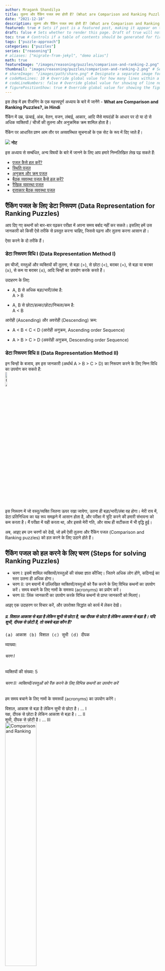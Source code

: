 ```yaml
---
author: Mragank Shandilya
title: तुलना और रैंकिंग पजल क्या होती हैं? (What are Comparison and Ranking Puzzles?)
date: "2021-12-18"
description: तुलना और रैंकिंग पजल क्या होती हैं? (What are Comparison and Ranking Puzzles?) # Description used for search engine.
featured: true # Sets if post is a featured post, making it appear on the sidebar. A featured post won't be listed on the sidebar if it's the current page
draft: false # Sets whether to render this page. Draft of true will not be rendered.
toc: true # Controls if a table of contents should be generated for first-level links automatically.
tags: ["puzzle-approach"]
categories: ["puzzles"]
series: ["reasoning"]
# aliases: ["migrate-from-jekyl", "demo alias"]
math: true
featureImage: "/images/reasoning/puzzles/comparison-and-ranking-2.png" # Sets featured image on blog post.
thumbnail: "images/reasoning/puzzles/comparison-and-ranking-2.png" # Sets thumbnail image appearing inside card on homepage. I will keep it the same as featureImage.
# shareImage: "/images/path/share.png" # Designate a separate image for social media sharing.
# codeMaxLines: 10 # Override global value for how many lines within a code block before auto-collapsing.
# codeLineNumbers: false # Override global value for showing of line numbers within code block.
# figurePositionShow: true # Override global value for showing the figure label.
---
```


इस लेख में हम रीजनिंग के एक महत्त्वपूर्ण अध्याय के बारे में जानेंगे - <strong>What are Comparison and Ranking Puzzles?, in Hindi</strong>

रैंकिंग में उम्र, ऊंचाई, अंक, वेतन, वजन, लंबाई, आकार, आदि जैसे मापदंडों के आधार पर दो या दो से अधिक व्यक्तियों / चीजों की तुलना और अनुक्रमिक क्रम शामिल होता है।

रैंकिंग पर आधारित प्रश्न आम तौर पर अव्यवस्थित सूचनाओं के एक सेट के रूप में दिए जाते हैं।

<div class="toc-mak">
  <img src="../../../images/pencil.png">
  <b>नोट</b><br>

इस अध्याय से सम्बंधित, अन्य विषयों के बारे में जानने के लिए आप हमारे निम्नलिखित लेख पढ़ सकते हैं: 

* <a href="../basic-approach-to-puzzles-in-reasoning" title="Puzzles" class="mak-link">पजल कैसे हल करें?</a> 
* <a href="../position-test-in-reasoning" title="Puzzles" class="mak-link">स्थिति पजल</a> 
* <a href="../sequence-and-ordering-puzzles-in-reasoning" title="Puzzles" class="mak-link">अनुक्रम और क्रम पजल</a> 
* <a href="../seating-arrangement-puzzles-in-reasoning" title="Puzzles" class="mak-link">बैठक व्यवस्था पजल कैसे हल करें?</a> 
* <a href="../linear-arrangement-puzzles-in-reasoning" title="Puzzles" class="mak-link">रैखिक व्यवस्था पजल</a> 
* <a href="../circular-arrangement-puzzles-in-reasoning" title="Puzzles" class="mak-link">वृत्ताकार बैठक व्यवस्था पजल</a> 
</div>

## रैंकिंग पजल के लिए डेटा निरूपण (Data Representation for Ranking Puzzles)

आप दिए गए कथनों को बार-बार पढ़कर परीक्षा में अपना समय बर्बाद नहीं कर सकते। इसलिए हमें उस जानकारी को किसी ऐसे तरीके से प्रस्तुत करना चाहिए, जिससे पढ़ना और तुलना करना आसान हो।

ऐसा करने के दो तरीके हैं।

### डेटा निरूपण विधि I (Data Representation Method I)

हम चीजों, वस्तुओं और व्यक्तियों की तुलना, से बड़ा (>), से छोटा (<), बराबर (=), से बड़ा या बराबर (≥), से कम या बराबर (≤), आदि चिन्हों का उपयोग करके करते हैं।

उदाहरण के लिए:

* A, B से अधिक बड़ा/भारी/लंबा है: <br>
A > B  

* A, B से छोटा/हल्का/छोटा/निचला/कम है: <br>
A < B

आरोही (Ascending) और अवरोही (Descending) क्रम:

* A < B < C < D (आरोही अनुक्रम, Ascending order Sequence)

* A > B > C > D (अवरोही अनुक्रम, Descending order Sequence)

### डेटा निरूपण विधि II (Data Representation Method II)

इन चिन्हों के बजाय, हम इस जानकारी (अर्थार्थ A > B > C > D) का निरूपण करने के लिए निम्न विधि का उपयोग कर सकते हैं: <br>
<img src="../../../images/reasoning/puzzles/comparison-and-ranking-1.png" alt="Comparison and Ranking" style="width:11%;height:11%;">

इस निरूपण में जो वस्तु/व्यक्ति जितना ऊपर रखा जायेगा, उतना ही बड़ा/भारी/लंबा वह होगा। मेरी राय में, डेटा प्रतिनिधित्व का यह रूप समझने में आसान होता है, और परीक्षा में त्रुटि करने की हमारी संभावना को कम करता है। मैं परीक्षा में यही करता था, और इससे मेरी गति, और साथ ही सटीकता में भी वृद्धि हुई।

अब, आइए हम उन चरणों को देखें, जो हमें ऐसी तुलना और रैंकिंग पजल (Comparison and Ranking puzzles) को हल करने के लिए उठाने होते हैं।


## रैंकिंग पजल को हल करने के लिए चरण (Steps for solving Ranking Puzzles)

* चरण I: इसमें शामिल व्यक्तियों/वस्तुओं की संख्या ज्ञात कीजिए। जितने अधिक लोग होंगे, कठिनाई का स्तर उतना ही अधिक होगा।
* चरण II: उन बयानों में उल्लिखित व्यक्तियों/वस्तुओं को रैंक करने के लिए विभिन्न कथनों का उपयोग करें। समय बचाने के लिए नामों के समरूप (acronyms) का प्रयोग करें।
* चरण III: लिंक जानकारी का उपयोग करके विभिन्न कथनों से प्राप्त जानकारी को मिलाएं।

आइए एक उदाहरण पर विचार करें, और उपरोक्त सिद्धांत को कार्य में लेकर देखें।

##### प्र. विशाल आकाश से बड़ा है लेकिन शुभी से छोटा है, यक्ष दीपक से छोटा है लेकिन आकाश से बड़ा है। यदि शुभी, दीपक से छोटी है, तो सबसे बड़ा कौन है?
<pre>(a) आकाश (b) विशाल (c) सुभी (d) दीपक</pre>

व्याख्या:<br>
<div class="Exp">

###### चरण I

व्यक्तियों की संख्या: 5

###### चरण II: व्यक्तियों/वस्तुओं को रैंक करने के लिए विभिन्न कथनों का उपयोग करें

हम समय बचाने के लिए नामों के समरूपों (acronyms) का उपयोग करेंगे।

विशाल, आकाश से बड़ा है लेकिन सुभी से छोटा है। ... I <br>
यक्ष, दीपक से छोटा है लेकिन आकाश से बड़ा है। ... II <br>
शुभी, दीपक से छोटी है। ... III <br>
<img src="../../../images/reasoning/puzzles/comparison-and-ranking-2.png" alt="Comparison and Ranking" style="width:45%;height:45%;">

###### चरण III: लिंक जानकारी का उपयोग करके विभिन्न कथनों से प्राप्त जानकारी को मिलाएं

हम उपरोक्त आकृति में देख सकते हैं कि D और S लिंक हैं।

कथन II और III का उपयोग करते हुए, हम देख सकते हैं कि S, D से छोटा है।

अब, कथन I का उपयोग करके, हम देख सकते हैं कि V, S से छोटा है, और इसलिए D से भी।

तो, D उन सभी में सबसे बड़ा है।
</div> <br>

